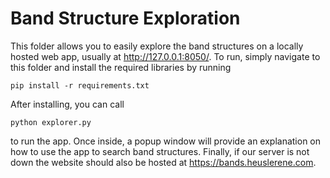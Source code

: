 # Band Structure Exploration
This folder allows you to easily explore the band structures on a locally hosted web app, usually at http://127.0.0.1:8050/. To run, simply navigate to this folder and install the required libraries by running 

 <pre><code>pip install -r requirements.txt </code></pre> 

 After installing, you can call
 <pre><code>python explorer.py </code></pre>

to run the app. Once inside, a popup window will provide an explanation on how to use the app to search band structures. Finally, if our server is not down the website should also be hosted at https://bands.heuslerene.com. 
